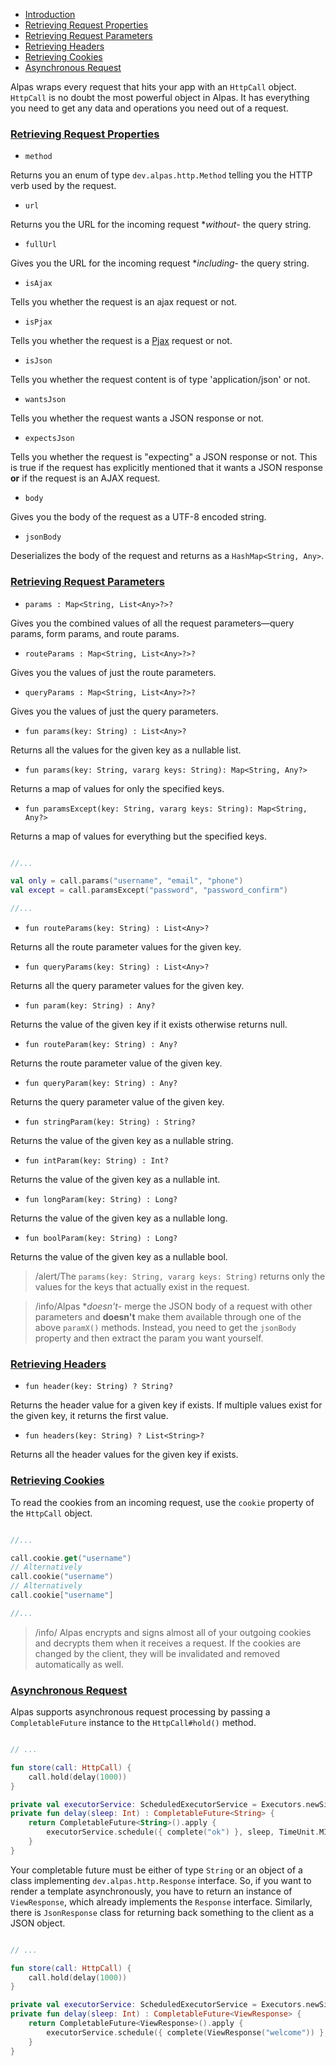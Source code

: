 - [Introduction](#introduction)
- [Retrieving Request Properties](#properties)
- [Retrieving Request Parameters](#parameters)
- [Retrieving Headers](#headers)
- [Retrieving Cookies](#cookies)
- [Asynchronous Request](#asynchronous-request)

Alpas wraps every request that hits your app with an `HttpCall` object. `HttpCall` is no doubt the most powerful
object in Alpas. It has everything you need to get any data and operations you need out of a request.

<a name="properties"></a>
### [Retrieving Request Properties](#properties)

<div class="sublist">

- `method` 

Returns you an enum of type `dev.alpas.http.Method` telling you the HTTP verb used by the request.

- `url`

Returns you the URL for the incoming request **without*- the query string.
 
- `fullUrl` 

Gives you the URL for the incoming request **including*- the query string.

- `isAjax` 

Tells you whether the request is an ajax request or not.

- `isPjax` 

Tells you whether the request is a [Pjax](https://github.com/defunkt/jquery-pjax) request or not.

- `isJson` 

Tells you whether the request content is of type 'application/json' or not.

<a name="wants-json"></a>
- `wantsJson` 

Tells you whether the request wants a JSON response or not.

<a name="expects-json"></a>
- `expectsJson` 

Tells you whether the request is "expecting" a JSON response or not. This is true if the request has
explicitly mentioned that it wants a JSON response **or** if the request is an AJAX request.

- `body` 

Gives you the body of the request as a UTF-8 encoded string.

- `jsonBody` 

Deserializes the body of the request and returns as a `HashMap<String, Any>`.

</div>

<a name="parameters"></a>
### [Retrieving Request Parameters](#parameters)

<div class="sublist">

- `params : Map<String, List<Any>?>?` 

Gives you the combined values of all the request parameters—query params, form params, and route params.

- `routeParams : Map<String, List<Any>?>?` 

Gives you the values of just the route parameters.

- `queryParams : Map<String, List<Any>?>?`

Gives you the values of just the query parameters.

- `fun params(key: String) : List<Any>?` 

Returns all the values for the given key as a nullable list.

- `fun params(key: String, vararg keys: String): Map<String, Any?>` 

Returns a map of values for only the specified keys.

- `fun paramsExcept(key: String, vararg keys: String): Map<String, Any?>` 

Returns a map of values for everything but the specified keys.

<span class="line-numbers" data-start="8">

```kotlin

//...

val only = call.params("username", "email", "phone")
val except = call.paramsExcept("password", "password_confirm")

//...

```

</span>

- `fun routeParams(key: String) : List<Any>?` 

Returns all the route parameter values for the given key.

- `fun queryParams(key: String) : List<Any>?`

Returns all the query parameter values for the given key.

- `fun param(key: String) : Any?` 

Returns the value of the given key if it exists otherwise returns null.

- `fun routeParam(key: String) : Any?` 

Returns the route parameter value of the given key.

- `fun queryParam(key: String) : Any?` 

Returns the query parameter value of the given key.

- `fun stringParam(key: String) : String?` 

Returns the value of the given key as a nullable string.

- `fun intParam(key: String) : Int?` 

Returns the value of the given key as a nullable int.

- `fun longParam(key: String) : Long?` 

Returns the value of the given key as a nullable long.

- `fun boolParam(key: String) : Long?` 

Returns the value of the given key as a nullable bool.

> /alert/<span>The `params(key: String, vararg keys: String)` returns only
>the values for the keys that actually exist in the request.</span>

> /info/<span>Alpas **doesn't*- merge the JSON body of a request with other parameters and **doesn't**
>make them available through one of the above `paramX()` methods. Instead, you need to get the
>`jsonBody` property and then extract the param you want yourself.</span>

</div>

<a name="headers"></a>
### [Retrieving Headers](#headers)

<div class="sublist">

- `fun header(key: String) ? String?` 

Returns the header value for a given key if exists. If multiple values exist for the given key,
it returns the first value.

- `fun headers(key: String) ? List<String>?` 

Returns all the header values for the given key if exists. 

</div>

<a name="cookies"></a>
### [Retrieving Cookies](#cookies)

To read the cookies from an incoming request, use the `cookie` property of the `HttpCall` object.

<span class="line-numbers" data-start="8">

```kotlin

//...

call.cookie.get("username")
// Alternatively
call.cookie("username")
// Alternatively
call.cookie["username"]

//...

```

</span>

> /info/ <span> Alpas encrypts and signs almost all of your outgoing cookies and decrypts them when it receives a 
> request. If the cookies are changed by the client, they will be invalidated and removed automatically as well.

<a name="asynchronous-request"></a>
### [Asynchronous Request](#asynchronous-request)

Alpas supports asynchronous request processing by passing a `CompletableFuture` instance to the `HttpCall#hold()` method.

<span class="line-numbers" data-start="6">

```kotlin

// ...

fun store(call: HttpCall) {
    call.hold(delay(1000))
}

private val executorService: ScheduledExecutorService = Executors.newSingleThreadScheduledExecutor()
private fun delay(sleep: Int) : CompletableFuture<String> {
    return CompletableFuture<String>().apply {
        executorService.schedule({ complete("ok") }, sleep, TimeUnit.MILLISECONDS)
    }
}

```

</span>

Your completable future must be either of type `String` or an object of a class implementing `dev.alpas.http.Response`
interface. So, if you want to render a template asynchronously, you have to return an instance of `ViewResponse`,
which already implements the `Response` interface. Similarly, there is `JsonResponse` class for returning
back something to the client as a JSON object.

<span class="line-numbers" data-start="6">

```kotlin

// ...

fun store(call: HttpCall) {
    call.hold(delay(1000))
}

private val executorService: ScheduledExecutorService = Executors.newSingleThreadScheduledExecutor()
private fun delay(sleep: Int) : CompletableFuture<ViewResponse> {
    return CompletableFuture<ViewResponse>().apply {
        executorService.schedule({ complete(ViewResponse("welcome")) }, sleep, TimeUnit.MILLISECONDS)
    }
}

```

</span>
